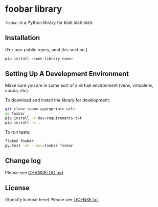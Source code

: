 # foobar library

`foobar` is a Python library for blah blah blah.

## Installation

(For non-public repos, omit this section.)

```bash
pip install <some-library-name>
```

## Setting Up A Development Environment

Make sure you are in some sort of a virtual environment
(venv, virtualenv, conda, etc).

To download and install the library for development:

```bash
git clone <some-appropriate-url>
cd foobar
pip install -r dev-requirements.txt
pip install -e .
```

To run tests:

```bash
flake8 foobar
py.test -vv --cov=foobar foobar
```

## Change log

Please see [CHANGELOG.md](CHANGELOG.md).

## License

(Specify license here)
Please see [LICENSE.txt](LICENSE.txt).
